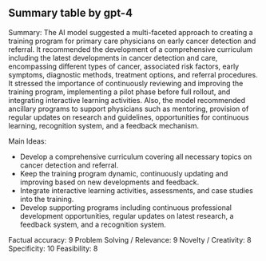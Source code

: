 ## Summary table by gpt-4
Summary: 
The AI model suggested a multi-faceted approach to creating a training program for primary care physicians on early cancer detection and referral. It recommended the development of a comprehensive curriculum including the latest developments in cancer detection and care, encompassing different types of cancer, associated risk factors, early symptoms, diagnostic methods, treatment options, and referral procedures. It stressed the importance of continuously reviewing and improving the training program, implementing a pilot phase before full rollout, and integrating interactive learning activities. Also, the model recommended ancillary programs to support physicians such as mentoring, provision of regular updates on research and guidelines, opportunities for continuous learning, recognition system, and a feedback mechanism.

Main Ideas: 
- Develop a comprehensive curriculum covering all necessary topics on cancer detection and referral.
- Keep the training program dynamic, continuously updating and improving based on new developments and feedback.
- Integrate interactive learning activities, assessments, and case studies into the training.
- Develop supporting programs including continuous professional development opportunities, regular updates on latest research, a feedback system, and a recognition system.

Factual accuracy: 9
Problem Solving / Relevance: 9
Novelty / Creativity: 8
Specificity: 10
Feasibility: 8